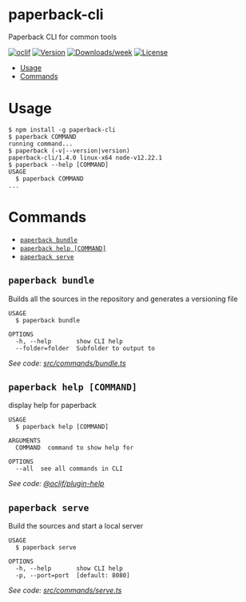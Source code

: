 paperback-cli
=============

Paperback CLI for common tools

[![oclif](https://img.shields.io/badge/cli-oclif-brightgreen.svg)](https://oclif.io)
[![Version](https://img.shields.io/npm/v/paperback-cli.svg)](https://npmjs.org/package/paperback-cli)
[![Downloads/week](https://img.shields.io/npm/dw/paperback-cli.svg)](https://npmjs.org/package/paperback-cli)
[![License](https://img.shields.io/npm/l/paperback-cli.svg)](https://github.com/FaizanDurrani/paperback-cli/blob/master/package.json)

<!-- toc -->
* [Usage](#usage)
* [Commands](#commands)
<!-- tocstop -->
# Usage
<!-- usage -->
```sh-session
$ npm install -g paperback-cli
$ paperback COMMAND
running command...
$ paperback (-v|--version|version)
paperback-cli/1.4.0 linux-x64 node-v12.22.1
$ paperback --help [COMMAND]
USAGE
  $ paperback COMMAND
...
```
<!-- usagestop -->
# Commands
<!-- commands -->
* [`paperback bundle`](#paperback-bundle)
* [`paperback help [COMMAND]`](#paperback-help-command)
* [`paperback serve`](#paperback-serve)

## `paperback bundle`

Builds all the sources in the repository and generates a versioning file

```
USAGE
  $ paperback bundle

OPTIONS
  -h, --help       show CLI help
  --folder=folder  Subfolder to output to
```

_See code: [src/commands/bundle.ts](https://github.com/FaizanDurrani/paperback-cli/blob/v1.4.0/src/commands/bundle.ts)_

## `paperback help [COMMAND]`

display help for paperback

```
USAGE
  $ paperback help [COMMAND]

ARGUMENTS
  COMMAND  command to show help for

OPTIONS
  --all  see all commands in CLI
```

_See code: [@oclif/plugin-help](https://github.com/oclif/plugin-help/blob/v3.2.2/src/commands/help.ts)_

## `paperback serve`

Build the sources and start a local server

```
USAGE
  $ paperback serve

OPTIONS
  -h, --help       show CLI help
  -p, --port=port  [default: 8080]
```

_See code: [src/commands/serve.ts](https://github.com/FaizanDurrani/paperback-cli/blob/v1.4.0/src/commands/serve.ts)_
<!-- commandsstop -->

